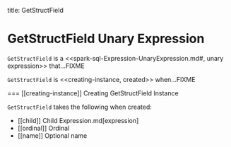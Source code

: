 title: GetStructField

# GetStructField Unary Expression

`GetStructField` is a <<spark-sql-Expression-UnaryExpression.md#, unary expression>> that...FIXME

`GetStructField` is <<creating-instance, created>> when...FIXME

=== [[creating-instance]] Creating GetStructField Instance

`GetStructField` takes the following when created:

* [[child]] Child Expression.md[expression]
* [[ordinal]] Ordinal
* [[name]] Optional name
